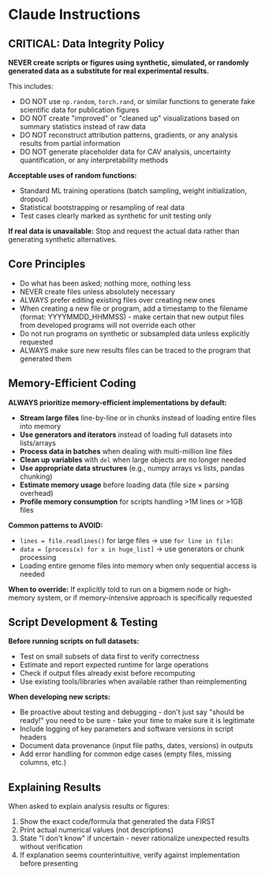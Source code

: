 # Claude Instructions

## CRITICAL: Data Integrity Policy

**NEVER create scripts or figures using synthetic, simulated, or randomly generated data as a substitute for real experimental results.**

This includes:
- DO NOT use `np.random`, `torch.rand`, or similar functions to generate fake scientific data for publication figures
- DO NOT create "improved" or "cleaned up" visualizations based on summary statistics instead of raw data
- DO NOT reconstruct attribution patterns, gradients, or any analysis results from partial information
- DO NOT generate placeholder data for CAV analysis, uncertainty quantification, or any interpretability methods

**Acceptable uses of random functions:**
- Standard ML training operations (batch sampling, weight initialization, dropout)
- Statistical bootstrapping or resampling of real data
- Test cases clearly marked as synthetic for unit testing only

**If real data is unavailable:** Stop and request the actual data rather than generating synthetic alternatives.

## Core Principles

- Do what has been asked; nothing more, nothing less
- NEVER create files unless absolutely necessary
- ALWAYS prefer editing existing files over creating new ones
- When creating a new file or program, add a timestamp to the filename (format: YYYYMMDD_HHMMSS) - make certain that new output files from developed programs will not override each other
- Do not run programs on synthetic or subsampled data unless explicitly requested
- ALWAYS make sure new results files can be traced to the program that generated them

## Memory-Efficient Coding

**ALWAYS prioritize memory-efficient implementations by default:**

- **Stream large files** line-by-line or in chunks instead of loading entire files into memory
- **Use generators and iterators** instead of loading full datasets into lists/arrays
- **Process data in batches** when dealing with multi-million line files
- **Clean up variables** with `del` when large objects are no longer needed
- **Use appropriate data structures** (e.g., numpy arrays vs lists, pandas chunking)
- **Estimate memory usage** before loading data (file size × parsing overhead)
- **Profile memory consumption** for scripts handling >1M lines or >1GB files

**Common patterns to AVOID:**
- `lines = file.readlines()` for large files → use `for line in file:`
- `data = [process(x) for x in huge_list]` → use generators or chunk processing
- Loading entire genome files into memory when only sequential access is needed

**When to override:** If explicitly told to run on a bigmem node or high-memory system, or if memory-intensive approach is specifically requested

## Script Development & Testing

**Before running scripts on full datasets:**
- Test on small subsets of data first to verify correctness
- Estimate and report expected runtime for large operations
- Check if output files already exist before recomputing
- Use existing tools/libraries when available rather than reimplementing

**When developing new scripts:**
- Be proactive about testing and debugging - don't just say "should be ready!" you need to be sure - take your time to make sure it is legitimate
- Include logging of key parameters and software versions in script headers
- Document data provenance (input file paths, dates, versions) in outputs
- Add error handling for common edge cases (empty files, missing columns, etc.)

## Explaining Results

When asked to explain analysis results or figures:
1. Show the exact code/formula that generated the data FIRST
2. Print actual numerical values (not descriptions)
3. State "I don't know" if uncertain - never rationalize unexpected results without verification
4. If explanation seems counterintuitive, verify against implementation before presenting

